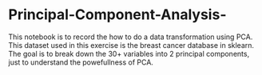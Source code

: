 # Principal-Component-Analysis-
This notebook is to record the how to do a data transformation using PCA.
This dataset used in this exercise is the breast cancer database in sklearn. The goal is to break down the 30+ variables into 2 principal components, just to understand the powefullness of PCA.
